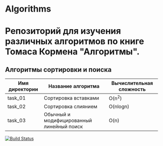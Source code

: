 # Algorithms
# Репозиторий для изучения различных алгоритмов по книге Томаса Кормена "Алгоритмы".

## Алгоритмы сортировки и поиска

|   Имя директории   | Название алгоритма| Вычислительная сложность |
| ------------- | ----------------------------------------- | ------|
|  task_01  | Сортировка вставками | O(n<sup>2</sup>) |
|  task_02  | Сортировка слиянием | 	O(nlogn) |
|  task_03  | Обычный и модифицированный линейный поиск | O(n) |

[![Build Status](https://travis-ci.org/Ksupall/Algorithms.svg?branch=master)](https://travis-ci.org/Ksupall/Algorithms)

